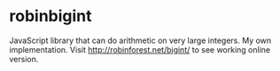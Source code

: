 robinbigint
===========

JavaScript library that can do arithmetic on very large integers. My own implementation.
Visit http://robinforest.net/bigint/ to see working online version.
